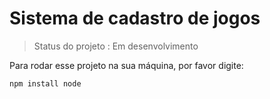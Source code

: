 <h1> Sistema de cadastro de jogos</h1>

>Status do projeto : Em desenvolvimento

Para rodar esse projeto na sua máquina, por favor digite:

```
npm install node
```
